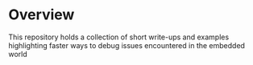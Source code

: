 # Overview 

This repository holds a collection of short write-ups and examples highlighting faster ways to debug issues encountered in the embedded world 